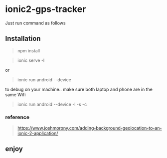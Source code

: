 # ionic2-gps-tracker
Just run command as follows

## Installation
> npm install

> ionic serve -l

or 

> ionic run android --device

to debug on your machine.. make sure both laptop and phone are in the same Wifi

> ionic run android --device -l -s -c

### reference
> https://www.joshmorony.com/adding-background-geolocation-to-an-ionic-2-application/
## enjoy
